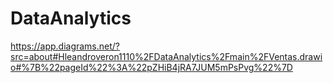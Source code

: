 # DataAnalytics
https://app.diagrams.net/?src=about#Hleandroveron1110%2FDataAnalytics%2Fmain%2FVentas.drawio#%7B%22pageId%22%3A%22pZHiB4jRA7JUM5mPsPvg%22%7D

